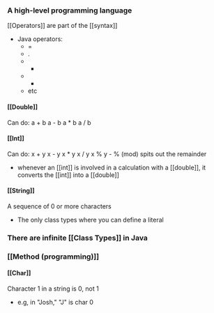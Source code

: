 ### A high-level programming language

[[Operators]] are part of the [[syntax]]
- Java operators:
	- =
	- .
	- +
	- -
	- etc


#### [[Double]]
Can do:
	a + b
	a - b
	a * b
	a / b

#### [[Int]]
Can do:
	x + y
	x - y
	x * y
	x / y
	x % y - % (mod) spits out the remainder
- whenever an [[int]] is involved in a calculation with a [[double]], it converts the [[int]] into a [[double]]


#### [[String]]
A sequence of 0 or more characters
- The only class types where you can define a literal

### There are infinite [[Class Types]] in Java

### [[Method (programming)]]



#### [[Char]]
Character 1 in a string is 0, not 1
- e.g, in "Josh," "J" is char 0


